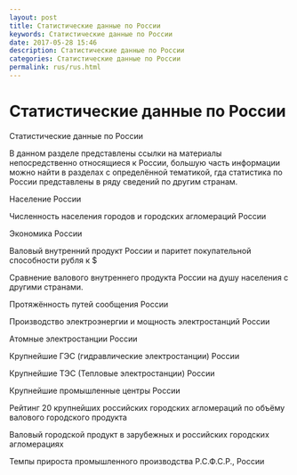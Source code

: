 ```yaml
---
layout: post
title: Статистические данные по России
keywords: Статистические данные по России
date: 2017-05-28 15:46
description: Статистические данные по России
categories: Статистические данные по России
permalink: rus/rus.html
---
```


# Статистические данные по России



Статистические данные по России


В данном разделе представлены ссылки на материалы непосредственно относящиеся к России, большую часть информации можно найти в разделах с определённой тематикой, гда статистика по России 
представлены в ряду сведений по другим странам. 


Население России


Численность населения городов и городских агломераций России


Экономика России


 Валовый внутренний продукт России и паритет покупательной способности рубля к $


 Сравнение валового внутреннего продукта России на душу населения с другими странами.


Протяжённость путей сообщения России



Производство электроэнергии и мощность электростанций России


Атомные электростанции России


Крупнейшие ГЭС (гидравлические электростанции) России


Крупнейшие ТЭС (Тепловые электростанции) России


Крупнейшие промышленные центры России


Рейтинг 20 крупнейших российских городских агломераций по объёму валового городского продукта 


Валовый городской продукт в зарубежных и российских городских агломерациях 


Темпы прироста промышленного производства Р.С.Ф.С.Р., России

		
		
